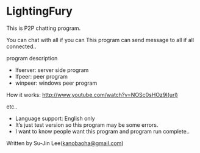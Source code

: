 LightingFury
============

This is P2P chatting program.

You can chat with all if you can
This program can send message to all if all connected..

program description
 - lfserver: server side program
 - lfpeer: peer program
 - winpeer: windows peer program

How it works: http://www.youtube.com/watch?v=NOSc0sHOz9I(url)

etc..
* Language support: English only 
* It’s just test version so this program may be some errors.
* I want to know people want this program and program run complete..

Written by Su-Jin Lee(kanobaoha@gmail.com)


